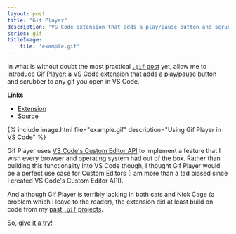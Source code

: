 ```yaml
---
layout: post
title: "Gif Player"
description: 'VS Code extension that adds a play/pause button and scrubber to gifs'
series: gif
titleImage:
    file: 'example.gif'
---
```


In what is without doubt the most practical [`.gif` post](/series/gif) yet, allow me to introduce [Gif Player][extension]: a VS Code extension that adds a play/pause button and scrubber to any gif you open in VS Code.

**Links**

- [Extension][extension]
- [Source](https://github.com/mattbierner/vscode-gif-player)

{% include image.html file="example.gif" description="Using Gif Player in VS Code" %}

Gif Player uses [VS Code's Custom Editor API](https://code.visualstudio.com/api/extension-guides/custom-editors) to implement a feature that I wish every browser and operating system had out of the box. <!-- not to mention every blog... --> Rather than building this functionality into VS Code though, I thought Gif Player would be a perfect use case for Custom Editors (I am more than a tad biased since I created VS Code's Custom Editor API).

And although Gif Player is terribly lacking in both cats and Nick Cage (a problem which I leave to the reader), the extension did at least build on code from my [past `.gif` projects](/series/gif).

So, [give it a try!][extension]

[extension]: https://marketplace.visualstudio.com/items?itemName=bierner.gif-player